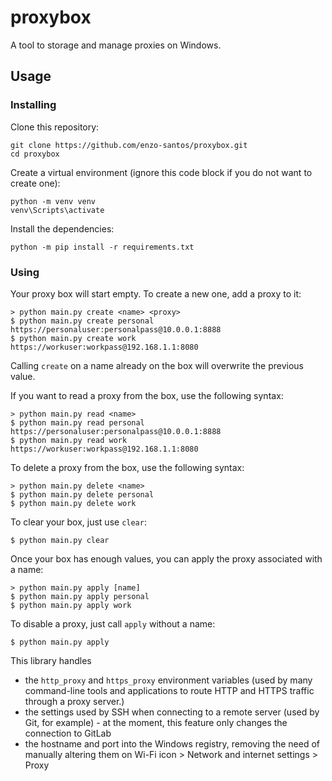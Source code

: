 # proxybox

A tool to storage and manage proxies on Windows.

## Usage

### Installing

Clone this repository:

```shell
git clone https://github.com/enzo-santos/proxybox.git
cd proxybox
```

Create a virtual environment (ignore this code block if you do not want to create one):

```shell
python -m venv venv
venv\Scripts\activate
```

Install the dependencies:

```shell
python -m pip install -r requirements.txt
```

### Using

Your proxy box will start empty. To create a new one, add a proxy to it:

```shell
> python main.py create <name> <proxy>
$ python main.py create personal https://personaluser:personalpass@10.0.0.1:8888
$ python main.py create work https://workuser:workpass@192.168.1.1:8080
``` 

Calling `create` on a name already on the box will overwrite the previous value.

If you want to read a proxy from the box, use the following syntax:

```shell
> python main.py read <name>
$ python main.py read personal
https://personaluser:personalpass@10.0.0.1:8888
$ python main.py read work
https://workuser:workpass@192.168.1.1:8080
```


To delete a proxy from the box, use the following syntax:

```shell
> python main.py delete <name>
$ python main.py delete personal
$ python main.py delete work
```

To clear your box, just use `clear`:

```shell
$ python main.py clear
```

Once your box has enough values, you can apply the proxy associated with a name:

```shell
> python main.py apply [name]
$ python main.py apply personal
$ python main.py apply work
```

To disable a proxy, just call `apply` without a name:

```shell
$ python main.py apply
```

This library handles

- the `http_proxy` and `https_proxy` environment variables (used by many command-line tools and applications to route 
  HTTP and HTTPS traffic through a proxy server.)
- the settings used by SSH when connecting to a remote server (used by
  Git, for example) - at the moment, this feature only changes the connection to GitLab
- the hostname and port into the Windows registry, removing the need of  manually altering them on Wi-Fi icon > Network 
  and internet settings > Proxy

